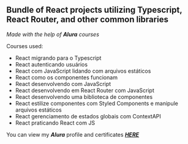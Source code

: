 ## Bundle of React projects utilizing Typescript, React Router, and other common libraries
*Made with the help of ***Alura*** courses*

Courses used:
  - React  migrando para o Typescript
  - React autenticando usuários
  - React com JavaScript lidando com arquivos estáticos
  - React como os componentes funcionam
  - React desenvolvendo com JavaScript
  - React desenvolvendo em React Router com JavaScript
  - React desenvolvendo uma biblioteca de componentes
  - React estilize componentes com Styled Components e manipule arquivos estáticos
  - React gerenciamento de estados globais com ContextAPI
  - React praticando React com JS

You can view my ***Alura*** profile and certificates ***[HERE](https://cursos.alura.com.br/user/rafaelfelipesoares192)*** 
